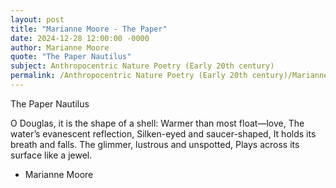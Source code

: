 ```yaml
---
layout: post
title: "Marianne Moore - The Paper"
date: 2024-12-28 12:00:00 -0000
author: Marianne Moore
quote: "The Paper Nautilus"
subject: Anthropocentric Nature Poetry (Early 20th century)
permalink: /Anthropocentric Nature Poetry (Early 20th century)/Marianne Moore/Marianne Moore - The Paper
---
```


The Paper Nautilus

O Douglas, it is the shape of a shell:
Warmer than most float—love,
The water’s evanescent reflection,
Silken-eyed and saucer-shaped,
It holds its breath and falls.
The glimmer, lustrous and unspotted,
Plays across its surface like a jewel.


- Marianne Moore
